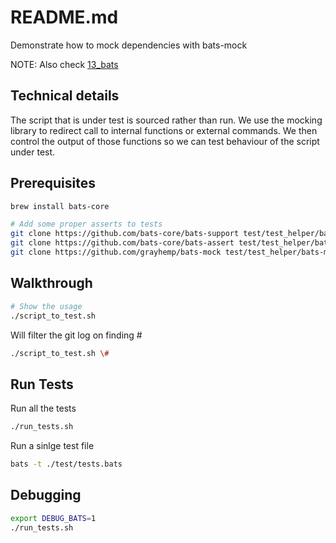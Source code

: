 # README.md
Demonstrate how to mock dependencies with bats-mock

NOTE: Also check [13_bats](../13_bats/README.md)

## Technical details
The script that is under test is sourced rather than run. 
We use the mocking library to redirect call to internal functions or external commands. 
We then control the output of those functions so we can test behaviour of the script under test.


## Prerequisites
```sh
brew install bats-core

# Add some proper asserts to tests
git clone https://github.com/bats-core/bats-support test/test_helper/bats-support
git clone https://github.com/bats-core/bats-assert test/test_helper/bats-assert  
git clone https://github.com/grayhemp/bats-mock test/test_helper/bats-mock
```

## Walkthrough
```bash
# Show the usage
./script_to_test.sh 
```

Will filter the git log on finding #
```bash
./script_to_test.sh \#  
```

## Run Tests
Run all the tests 
```sh
./run_tests.sh      
```

Run a sinlge test file
```sh
bats -t ./test/tests.bats
```

## Debugging 
```sh
export DEBUG_BATS=1   
./run_tests.sh   
```